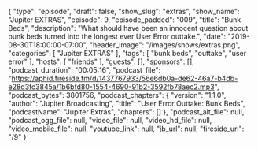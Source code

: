 {
  "type": "episode",
  "draft": false,
  "show_slug": "extras",
  "show_name": "Jupiter EXTRAS",
  "episode": 9,
  "episode_padded": "009",
  "title": "Bunk Beds",
  "description": "What should have been an innocent question about bunk beds turned into the longest ever User Error outtake.",
  "date": "2019-08-30T18:00:00-07:00",
  "header_image": "/images/shows/extras.png",
  "categories": [
    "Jupiter EXTRAS"
  ],
  "tags": [
    "bunk beds",
    "outtake",
    "user error"
  ],
  "hosts": [
    "friends"
  ],
  "guests": [],
  "sponsors": [],
  "podcast_duration": "00:05:16",
  "podcast_file": "https://aphid.fireside.fm/d/1437767933/56e6db0a-de62-46a7-b4db-e28d3fc3845a/1b6bfd80-1554-4690-91b2-3592fb78aec2.mp3",
  "podcast_bytes": 3801756,
  "podcast_chapters": {
    "version": "1.1.0",
    "author": "Jupiter Broadcasting",
    "title": "User Error Outtake: Bunk Beds",
    "podcastName": "Jupiter Extras",
    "chapters": []
  },
  "podcast_alt_file": null,
  "podcast_ogg_file": null,
  "video_file": null,
  "video_hd_file": null,
  "video_mobile_file": null,
  "youtube_link": null,
  "jb_url": null,
  "fireside_url": "/9"
}

